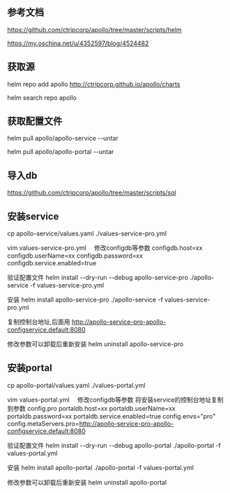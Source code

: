 
## 参考文档 
https://github.com/ctripcorp/apollo/tree/master/scripts/helm

https://my.oschina.net/u/4352597/blog/4524482

## 获取源
helm repo add apollo http://ctripcorp.github.io/apollo/charts

helm search repo apollo

## 获取配置文件
helm pull apollo/apollo-service --untar

helm pull apollo/apollo-portal --untar

## 导入db
https://github.com/ctripcorp/apollo/tree/master/scripts/sql

## 安装service
cp apollo-service/values.yaml ./values-service-pro.yml

vim values-service-pro.yml　
修改configdb等参数
configdb.host=xx
configdb.userName=xx
configdb.password=xx
configdb.service.enabled=true

验证配置文件
helm install --dry-run --debug apollo-service-pro ./apollo-service -f values-service-pro.yml 

安装
helm install apollo-service-pro ./apollo-service -f values-service-pro.yml 

复制控制台地址,后面用
http://apollo-service-pro-apollo-configservice.default:8080

修改参数可以卸载后重新安装
helm uninstall apollo-service-pro

## 安装portal
cp apollo-portal/values.yaml ./values-portal.yml


vim values-portal.yml　
修改configdb等参数
将安装service的控制台地址复制到参数 config.pro
portaldb.host=xx
portaldb.userName=xx 
portaldb.password=xx
portaldb.service.enabled=true
config.envs="pro"
config.metaServers.pro=http://apollo-service-pro-apollo-configservice.default:8080

验证配置文件
helm install --dry-run --debug apollo-portal ./apollo-portal -f values-portal.yml 

安装
helm install apollo-portal ./apollo-portal -f values-portal.yml 

修改参数可以卸载后重新安装
helm uninstall apollo-portal    

